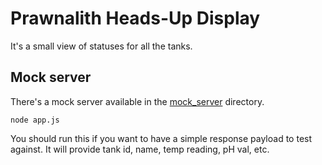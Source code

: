 # Prawnalith Heads-Up Display

It's a small view of statuses for all the tanks.

## Mock server

There's a mock server available in the [mock_server](mock_server) directory.

```
node app.js
```

You should run this if you want to have a simple response payload to test against.
It will provide tank id, name, temp reading, pH val, etc.
